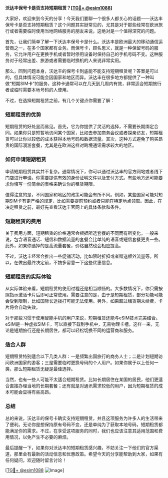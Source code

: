 **沃达丰保号卡是否支持短期租赁？[[TG💪+ @esim1088](https://t.me/s/esim1088)]**

大家好，欢迎来到今天的分享！今天我们要聊一个很多人都关心的话题——沃达丰保号卡是否支持短期租赁？这个问题其实挺常见的，尤其是对于那些经常在欧洲旅行或者需要临时使用当地网络服务的朋友来说，这绝对是一个值得深究的问题。

首先，让我们简单了解一下沃达丰保号卡是什么。沃达丰是欧洲最大的移动通信运营商之一，在多个国家都有业务。而保号卡，顾名思义，就是一种保留号码的服务，它允许用户在更换手机或者暂时停用设备时保持自己的手机号码不变。这种服务对于经常出差、旅游或者需要临时换机的人来说非常实用。

那么，回到问题本身，沃达丰的保号卡到底能不能支持短期租赁呢？答案是可以的，但具体情况可能会因国家和地区而异。沃达丰在很多地方都提供了一种叫做“短期SIM卡”的服务，这种卡通常可以在几天到几周内有效，非常适合短期旅行者或临时需要本地号码的人使用。

不过，在选择短期租赁之前，有几个关键点你需要了解：

### **短期租赁的优势**
短期租赁的好处显而易见。首先，它为你提供了灵活的选择，不需要长期绑定合同。如果你只是短暂地访问某个国家，比如去参加商务会议或者探亲访友，短期租赁可以让你以较低的成本获得本地号码和数据流量。其次，这种方式避免了购买昂贵的国际漫游套餐，尤其是在欧洲这样对跨境通讯需求较大的地区。

### **如何申请短期租赁**
申请短期租赁其实并不复杂。通常情况下，你可以通过沃达丰的官方网站或者线下门店进行申请。你需要提供有效的身份证明文件以及支付方式。有些地方还可能要求你填写一份简单的表格来确认你的租赁期限。

值得注意的是，不同国家和地区的政策可能会有所不同。例如，某些国家可能对短期SIM卡有更严格的规定，比如需要提前预约或者只能在特定地点领取。因此，在决定租赁之前，最好先查看沃达丰官网上的具体条款和条件。

### **短期租赁的费用**
关于费用方面，短期租赁的价格通常会根据所选套餐的不同而有所变化。一般来说，包含语音通话、短信和数据流量的套餐会比单纯的语音或短信套餐更贵一些。此外，如果你选择的是高流量套餐，价格自然也会相应提高。

不过，沃达丰经常会推出一些促销活动，比如限时折扣或者赠送额外流量等。所以，在做出最终决定前，不妨多留意一下这些优惠信息。

### **短期租赁的实际体验**
从实际体验来看，短期租赁的使用过程还是相当顺畅的。大多数情况下，你只需按照指示激活卡片后即可正常使用。需要注意的是，由于是短期租赁，部分功能可能会受到限制，比如国际长途拨打可能无法使用。另外，如果超过租赁期未续费，卡片将会自动失效。

对于那些习惯于使用智能手机的用户来说，短期租赁还能与eSIM技术完美结合。eSIM是一种虚拟SIM卡，可以直接下载到手机中，无需物理卡槽。这样一来，无论是短期旅行还是长期居住，都可以轻松切换不同的运营商和服务。

### **适合人群**
短期租赁特别适合以下几类人群：一是频繁出国旅行的商务人士；二是计划短期访问欧洲国家的游客；三是需要临时更换号码的个人用户。如果你属于以上任何一类，那么短期租赁无疑是最佳选择。

当然，也有一些人可能不太适合短期租赁。比如长期居住在某国的居民，他们更适合直接办理当地的长期套餐；还有就是对通讯需求较低的用户，因为短期租赁的成本可能会显得有些高昂。

### **总结**
总的来说，沃达丰的保号卡确实支持短期租赁，并且这项服务为许多人的生活带来了便利。无论你是想保持原有号码不变，还是单纯为了获取本地号码，短期租赁都能满足你的需求。不过，在享受这项服务的同时，我们也应该注意其适用范围和费用情况，以免产生不必要的麻烦。

最后提醒一下，如果你对沃达丰的短期租赁感兴趣，不妨关注一下他们的官方渠道，那里会有最新的活动信息和优惠政策。希望今天的分享能帮助到大家，如果有任何疑问，欢迎随时留言讨论！

[[TG💪+ @esim1088](https://t.me/s/esim1088) ![Image](https://i.postimg.cc/4NQfJmqS/Snipaste-2025-05-13-00-14-12.png)]